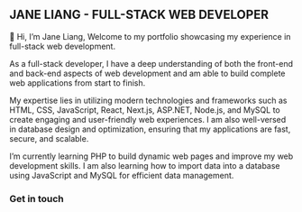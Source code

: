 ## JANE LIANG - FULL-STACK WEB DEVELOPER 


👋 Hi, I’m Jane Liang, Welcome to my portfolio showcasing my experience in full-stack web development.


As a full-stack developer, I have a deep understanding of both the front-end and back-end aspects of web development and am able to build complete web applications from start to finish.


My expertise lies in utilizing modern technologies and frameworks such as HTML, CSS, JavaScript, React, Next.js, ASP.NET, Node.js, and MySQL to create engaging and user-friendly web experiences. I am also well-versed in database design and optimization, ensuring that my applications are fast, secure, and scalable.


I’m currently learning PHP to build dynamic web pages and improve my web development skills. I am also learning how to import data into a database using JavaScript and MySQL for efficient data management.


### Get in touch



<!---
Cocoandjane/Cocoandjane is a ✨ special ✨ repository because its `README.md` (this file) appears on your GitHub profile.
You can click the Preview link to take a look at your changes.
--->
